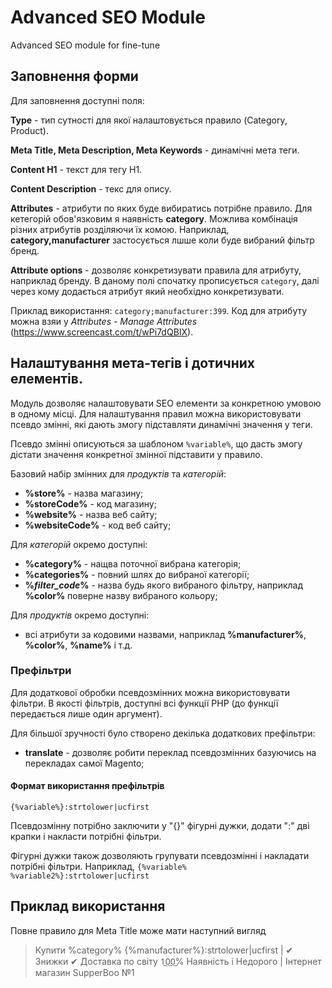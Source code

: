 # Advanced SEO Module
Advanced SEO module for fine-tune

## Заповнення форми
Для заповнення доступні поля:

**Type** - тип сутності для якої налаштовується правило (Category, Product).

**Meta Title, Meta Description, Meta Keywords** - динамічні мета теги.

**Content H1** - текст для тегу H1.

**Content Description** - текс для опису.

**Attributes** - атрибути по яких буде вибиратись потрібне правило. Для кетегорій обов'язковим я наявність **category**.
 Можлива комбінація різних атрибутів розділяючи їх комою. Наприклад, **category,manufacturer** застосується 
 лшше коли буде вибраний фільтр бренд.
 
**Attribute options** - дозволяє конкретизувати правила для атрибуту, наприклад бренду.
 В даному полі спочатку прописується `category`, далі через кому додається атрибут який необхідно конкретизувати.
 
 Приклад використання: `category;manufacturer:399`. Код для атрибуту можна взяи у *Attributes - Manage Attributes* (https://www.screencast.com/t/wPi7dQBIX).


## Налаштування мета-тегів і дотичних елементів.
Модуль дозволяє налаштовувати SEO елементи за конкретною умовою в одному місці.
Для налаштування правил можна використовувати псевдо змінні, які дають змогу підставляти динамічні значення у теги.

Псевдо змінні описуються за шаблоном `%variable%`, що дасть змогу дістати значення конкретної змінної підставити у правило.

Базовий набір змінних для *продуктів* та *категорій*:
- **%store%** - назва магазину;
- **%storeCode%** - код магазину;
- **%website%** - назва веб сайту;
- **%websiteCode%** - код веб сайту;

Для *категорій* окремо доступні:
- **%category%** - нащва поточної вибрана категорія;
- **%categories%** - повний шлях до вибраної категорії;
- **%*filter_code*%** - назва будь якого вибраного фільтру, наприклад **%color%** поверне назву вибраного кольору;

Для *продуктів* окремо доступні:
- всі атрибути за кодовими назвами, наприклад **%manufacturer%**, **%color%**, **%name%** і т.д.

### Префільтри
Для додаткової обробки псевдозмінних можна використовувати фільтри. В якості фільтрів, доступні всі функції PHP 
(до функції передається лише один аргумент).

Для більшої зручності було створено декілька додаткових префільтри:
- **translate** - дозволяє робити переклад псевдозмінних базуючись на перекладах самої Magento;

#### Формат використання префільтрів
`{%variable%}:strtolower|ucfirst`

Псевдозмінну потрібно заключити у "{}" фігурні дужки, додати ":" дві крапки і накласти потрібні фільтри.

Фігурні дужки також дозволяють групувати псевдозмінні і накладати потрібні фільтри. 
Наприклад, `{%variable% %variable2%}:strtolower|ucfirst`

## Приклад використання
Повне правило для Meta Title може мати наступний вигляд

> Купити %category% {%manufacturer%}:strtolower|ucfirst | ✔ Знижки ✔ Доставка по світу 1&#818;0&#818;0&#818;% Наявність і Недорого | Інтернет магазин SupperBoo №1


 
 
